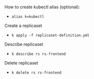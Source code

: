 How to create kubectl alias (optional):
- `alias k=kubectl`

Create a replicaset
- `k apply -f replicaset-definition.yml`

Describe replicaset
- `k describe rs rs-frontend`

Delete replicaset
- `k delete rs rs-frontend`